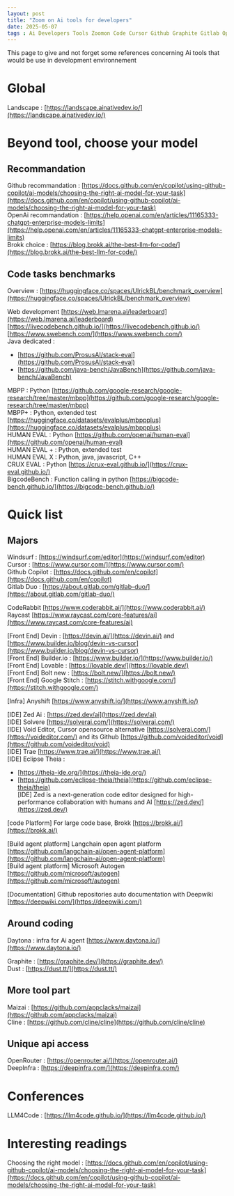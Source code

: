 ```yaml
---
layout: post
title: "Zoom on Ai tools for developers"
date: 2025-05-07
tags : Ai Developers Tools Zoomon Code Cursor Github Graphite Gitlab Openrouter Deepinfra Model Daytona Theia Trae Brokk Models Benchmark 
---
```


This page to give and not forget some references concerning Ai tools that would be use in development environnement

# Global

Landscape : [https://landscape.ainativedev.io/](https://landscape.ainativedev.io/)        

# Beyond tool, choose your model

## Recommandation     

Github recommandation : [https://docs.github.com/en/copilot/using-github-copilot/ai-models/choosing-the-right-ai-model-for-your-task](https://docs.github.com/en/copilot/using-github-copilot/ai-models/choosing-the-right-ai-model-for-your-task)     
OpenAi recommandation : [https://help.openai.com/en/articles/11165333-chatgpt-enterprise-models-limits](https://help.openai.com/en/articles/11165333-chatgpt-enterprise-models-limits)       
Brokk choice : [https://blog.brokk.ai/the-best-llm-for-code/](https://blog.brokk.ai/the-best-llm-for-code/)          

## Code tasks benchmarks       

Overview : [https://huggingface.co/spaces/UlrickBL/benchmark_overview](https://huggingface.co/spaces/UlrickBL/benchmark_overview)       

Web development [https://web.lmarena.ai/leaderboard](https://web.lmarena.ai/leaderboard)      
[https://livecodebench.github.io/](https://livecodebench.github.io/)     
[https://www.swebench.com/](https://www.swebench.com/)    
Java dedicated :   
* [https://github.com/ProsusAI/stack-eval](https://github.com/ProsusAI/stack-eval)      
* [https://github.com/java-bench/JavaBench](https://github.com/java-bench/JavaBench)       

MBPP : Python [https://github.com/google-research/google-research/tree/master/mbpp](https://github.com/google-research/google-research/tree/master/mbpp)     
MBPP+ : Python, extended test [https://huggingface.co/datasets/evalplus/mbppplus](https://huggingface.co/datasets/evalplus/mbppplus)        
HUMAN EVAL : Python [https://github.com/openai/human-eval](https://github.com/openai/human-eval)       
HUMAN EVAL + : Python, extended test      
HUMAN EVAL X : Python, java, javascript, C++     
CRUX EVAL : Python [https://crux-eval.github.io/](https://crux-eval.github.io/)     
BigcodeBench : Function calling in python [https://bigcode-bench.github.io/](https://bigcode-bench.github.io/)      

# Quick list

## Majors

Windsurf : [https://windsurf.com/editor](https://windsurf.com/editor)       
Cursor : [https://www.cursor.com/](https://www.cursor.com/)        
Github Copilot : [https://docs.github.com/en/copilot](https://docs.github.com/en/copilot)       
Gitlab Duo : [https://about.gitlab.com/gitlab-duo/](https://about.gitlab.com/gitlab-duo/)         

CodeRabbit [https://www.coderabbit.ai/](https://www.coderabbit.ai/)        
Raycast [https://www.raycast.com/core-features/ai](https://www.raycast.com/core-features/ai)        

[Front End] Devin : [https://devin.ai/](https://devin.ai/) and [https://www.builder.io/blog/devin-vs-cursor](https://www.builder.io/blog/devin-vs-cursor)      
[Front End] Builder.io : [https://www.builder.io/](https://www.builder.io/)        
[Front End] Lovable : [https://lovable.dev/](https://lovable.dev/)       
[Front End] Bolt new : [https://bolt.new/](https://bolt.new/)         
[Front End] Google Stitch : [https://stitch.withgoogle.com/](https://stitch.withgoogle.com/)     

[Infra] Anyshift [https://www.anyshift.io/](https://www.anyshift.io/)          

[IDE] Zed Ai : [https://zed.dev/ai](https://zed.dev/ai)      
[IDE] Solvere [https://solverai.com/](https://solverai.com/)  
[IDE] Void Editor, Cursor opensource alternative [https://solverai.com/](https://voideditor.com/) and its Github [https://github.com/voideditor/void](https://github.com/voideditor/void)             
[IDE] Trae [https://www.trae.ai/](https://www.trae.ai/)       
[IDE] Eclipse Theia :      
* [https://theia-ide.org/](https://theia-ide.org/)     
* [https://github.com/eclipse-theia/theia](https://github.com/eclipse-theia/theia)        
[IDE] Zed is a next-generation code editor designed for high-performance collaboration with humans and AI [https://zed.dev/](https://zed.dev/)       

[code Platform] For large code base, Brokk [https://brokk.ai/](https://brokk.ai/)

[Build agent platform] Langchain open agent platform [https://github.com/langchain-ai/open-agent-platform](https://github.com/langchain-ai/open-agent-platform)        
[Build agent platform] Microsoft Autogen [https://github.com/microsoft/autogen](https://github.com/microsoft/autogen)       

[Documentation] Github repositories auto documentation with Deepwiki [https://deepwiki.com/](https://deepwiki.com/)      


## Around coding

Daytona : infra for Ai agent [https://www.daytona.io/](https://www.daytona.io/)        

Graphite : [https://graphite.dev/](https://graphite.dev/)         
Dust : [https://dust.tt/](https://dust.tt/)         

## More tool part

Maizai : [https://github.com/appclacks/maizai](https://github.com/appclacks/maizai)            
Cline : [https://github.com/cline/cline](https://github.com/cline/cline)       

## Unique api access

OpenRouter : [https://openrouter.ai/](https://openrouter.ai/)         
DeepInfra : [https://deepinfra.com/](https://deepinfra.com/)        

# Conferences

LLM4Code : [https://llm4code.github.io/](https://llm4code.github.io/)        

# Interesting readings

Choosing the right model : [https://docs.github.com/en/copilot/using-github-copilot/ai-models/choosing-the-right-ai-model-for-your-task](https://docs.github.com/en/copilot/using-github-copilot/ai-models/choosing-the-right-ai-model-for-your-task)        
